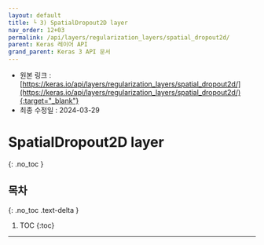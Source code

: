 ```yaml
---
layout: default
title: └ 3) SpatialDropout2D layer
nav_order: 12+03
permalink: /api/layers/regularization_layers/spatial_dropout2d/
parent: Keras 레이어 API
grand_parent: Keras 3 API 문서
---
```


* 원본 링크 : [https://keras.io/api/layers/regularization_layers/spatial_dropout2d/](https://keras.io/api/layers/regularization_layers/spatial_dropout2d/){:target="_blank"}
* 최종 수정일 : 2024-03-29

# SpatialDropout2D layer
{: .no_toc }

## 목차
{: .no_toc .text-delta }

1. TOC
{:toc}

---
